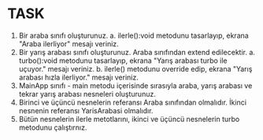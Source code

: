 # TASK

1. Bir araba sınıfı oluşturunuz.
   a. ilerle():void metodunu tasarlayıp, ekrana "Araba ilerliyor" mesajı veriniz.
2. Bir yarış arabası sınıfı oluşturunuz. Araba sınıfından extend edilecektir.
   a. turbo():void metodunu tasarlayıp, ekrana "Yarış arabası turbo ile uçuyor." mesajı veriniz.
   b. ilerle() metodunu override edip, ekrana "Yarış arabası hızla ilerliyor." mesajı veriniz.
3. MainApp sınıfı - main metodu içerisinde sırasıyla araba, yarış arabası ve tekrar yarış arabası nesneleri oluşturunuz.
4. Birinci ve üçüncü nesnelerin referansı Araba sınıfından olmalıdır. İkinci nesnenin referansı YarisArabasi olmalıdır.
5. Bütün nesnelerin ilerle metotlarını, ikinci ve üçüncü nesnelerin turbo metodunu çalıştırnız.

